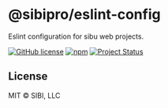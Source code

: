 # @sibipro/eslint-config

Eslint configuration for sibu web projects.

[![GitHub license](https://img.shields.io/badge/license-MIT-blue.svg)](https://raw.githubusercontent.com/w33ble/eslint-config-sibi-web/master/LICENSE)
[![npm](https://img.shields.io/npm/v/eslint-config-sibi-web.svg)](https://www.npmjs.com/package/eslint-config-sibi-web)
[![Project Status](https://img.shields.io/badge/status-experimental-orange.svg)](https://nodejs.org/api/documentation.html#documentation_stability_index)

## License

MIT © SIBI, LLC
